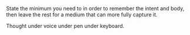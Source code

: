 State the minimum you need to in order to remember the intent and body, then leave the rest for a medium that can more fully capture it.

Thought under voice under pen under keyboard.